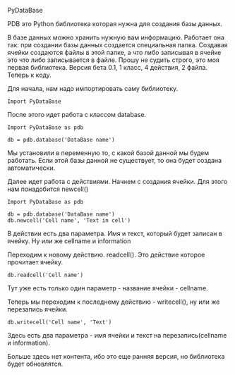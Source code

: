 PyDataBase

PDB это Python библиотека которая нужна для создания базы данных. 

В базе данных можно хранить нужную вам информацию.
Работает она так: при создании базы данных создается специальная папка. Создавая ячейки создаются файлы в этой папке, а что либо записывая в ячейке это что либо записывается в файле.
Прошу не судить строго, это моя первая библиотека. Версия бета 0.1, 1 класс, 4 действия, 2 файла. Теперь к коду.

Для начала, нам надо импортировать саму библиотеку.

    Import PyDataBase

После этого идет работа с классом database. 

    Import PyDataBase as pdb

    db = pdb.database('DataBase name')

Мы установили в переменную то, с какой базой данной мы будем работать. Если этой базы данной не существует, то она будет создана автоматически.

Далее идет работа с действиями. Начнем с создания ячейки. Для этого нам понадобится newcell()

    Import PyDataBase as pdb

    db = pdb.database('DataBase name')
    db.newcell('Cell name', 'Text in cell')

В действии есть два параметра. Имя и текст, который будет записан в ячейку. Ну или же cellname и information

Переходим к новому действию. readcell(). Это действие которое прочитает ячейку.

    db.readcell('Cell name')

Тут уже есть только один параметр - название ячейки - cellname. 

Теперь мы переходим к последнему действию - writecell(), ну или же перезапись ячейки.

    db.writecell('Cell name', 'Text')

Здесь есть два параметра - имя ячейки и текст на перезапись(cellname и information).


Больше здесь нет контента, ибо это еще ранняя версия, но библиотека будет обновлятся.
    
